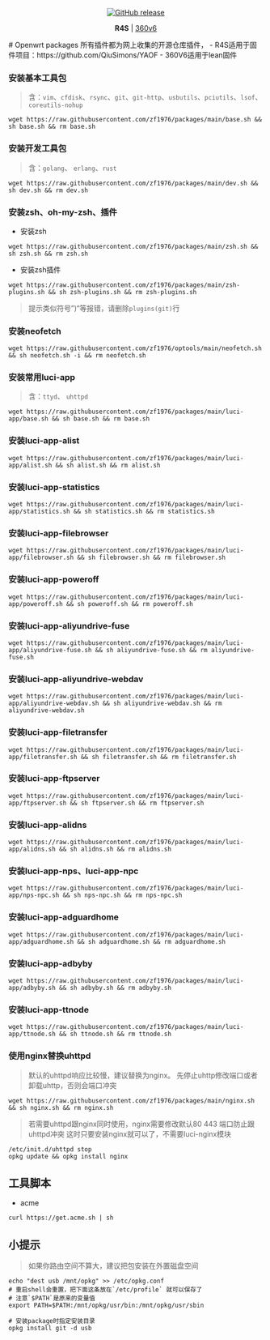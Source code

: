 <p align="center">
	<a href="https://github.com/zf1976/vlog/releases/tag/v1.0.4"><img src="https://img.shields.io/github/v/release/zf1976/vlog?logo=github" alt="GitHub release" /></a>
</p>
<p align="center">
  <strong>R4S</strong> | <a href="https://raw.githubusercontent.com/zf1976/packages/main/README-360v6.md">360v6</a>
</p>
# Openwrt packages
所有插件都为网上收集的开源仓库插件，
- R4S适用于固件项目：https://github.com/QiuSimons/YAOF
- 360V6适用于lean固件


### 安装基本工具包
> 含：`vim`、`cfdisk`、`rsync`、`git`、`git-http`、`usbutils`、`pciutils`、`lsof`、`coreutils-nohup`
```shell
wget https://raw.githubusercontent.com/zf1976/packages/main/base.sh && sh base.sh && rm base.sh
```

### 安装开发工具包
> 含：`golang`、 `erlang`、`rust`

```shell
wget https://raw.githubusercontent.com/zf1976/packages/main/dev.sh && sh dev.sh && rm dev.sh
```

### 安装zsh、oh-my-zsh、插件
- 安装zsh
```shell
wget https://raw.githubusercontent.com/zf1976/packages/main/zsh.sh && sh zsh.sh && rm zsh.sh
```
- 安装zsh插件
```shell
wget https://raw.githubusercontent.com/zf1976/packages/main/zsh-plugins.sh && sh zsh-plugins.sh && rm zsh-plugins.sh
```

> 提示类似符号”)“等报错，请删除`plugins(git)`行 

  
### 安装neofetch  

```shell
wget https://raw.githubusercontent.com/zf1976/optools/main/neofetch.sh && sh neofetch.sh -i && rm neofetch.sh
```

### 安装常用luci-app
> 含：`ttyd`、 `uhttpd`
```shell
wget https://raw.githubusercontent.com/zf1976/packages/main/luci-app/base.sh && sh base.sh && rm base.sh
```

### 安装luci-app-alist
```shell
wget https://raw.githubusercontent.com/zf1976/packages/main/luci-app/alist.sh && sh alist.sh && rm alist.sh
```

### 安装luci-app-statistics
```shell
wget https://raw.githubusercontent.com/zf1976/packages/main/luci-app/statistics.sh && sh statistics.sh && rm statistics.sh
```

### 安装luci-app-filebrowser
```shell
wget https://raw.githubusercontent.com/zf1976/packages/main/luci-app/filebrowser.sh && sh filebrowser.sh && rm filebrowser.sh
```

### 安装luci-app-poweroff
```shell
wget https://raw.githubusercontent.com/zf1976/packages/main/luci-app/poweroff.sh && sh poweroff.sh && rm poweroff.sh
```

### 安装luci-app-aliyundrive-fuse
```shell
wget https://raw.githubusercontent.com/zf1976/packages/main/luci-app/aliyundrive-fuse.sh && sh aliyundrive-fuse.sh && rm aliyundrive-fuse.sh
```

### 安装luci-app-aliyundrive-webdav
```shell
wget https://raw.githubusercontent.com/zf1976/packages/main/luci-app/aliyundrive-webdav.sh && sh aliyundrive-webdav.sh && rm aliyundrive-webdav.sh
```

### 安装luci-app-filetransfer

```shell
wget https://raw.githubusercontent.com/zf1976/packages/main/luci-app/filetransfer.sh && sh filetransfer.sh && rm filetransfer.sh
```

### 安装luci-app-ftpserver

```shell
wget https://raw.githubusercontent.com/zf1976/packages/main/luci-app/ftpserver.sh && sh ftpserver.sh && rm ftpserver.sh
```

### 安装luci-app-alidns

```shell
wget https://raw.githubusercontent.com/zf1976/packages/main/luci-app/alidns.sh && sh alidns.sh && rm alidns.sh
```

### 安装luci-app-nps、luci-app-npc

```shell
wget https://raw.githubusercontent.com/zf1976/packages/main/luci-app/nps-npc.sh && sh nps-npc.sh && rm nps-npc.sh
```

### 安装luci-app-adguardhome

```shell
wget https://raw.githubusercontent.com/zf1976/packages/main/luci-app/adguardhome.sh && sh adguardhome.sh && rm adguardhome.sh
```

### 安装luci-app-adbyby

```shell
wget https://raw.githubusercontent.com/zf1976/packages/main/luci-app/adbyby.sh && sh adbyby.sh && rm adbyby.sh
```

### 安装luci-app-ttnode

```shell
wget https://raw.githubusercontent.com/zf1976/packages/main/luci-app/ttnode.sh && sh ttnode.sh && rm ttnode.sh
```

### 使用nginx替换uhttpd
> 默认的uhttpd响应比较慢，建议替换为nginx。
> 先停止uhttp修改端口或者卸载uhttp，否则会端口冲突
```shell
wget https://raw.githubusercontent.com/zf1976/packages/main/nginx.sh && sh nginx.sh && rm nginx.sh
```
> 若需要uhttpd跟nginx同时使用，nginx需要修改默认80 443 端口防止跟uhttpd冲突
> 这时只要安装nginx就可以了，不需要luci-nginx模块
```shell
/etc/init.d/uhttpd stop
opkg update && opkg install nginx
``` 

## 工具脚本
- acme
```shell
curl https://get.acme.sh | sh
```

## 小提示
> 如果你路由空间不算大，建议把包安装在外置磁盘空间
```shell
echo "dest usb /mnt/opkg" >> /etc/opkg.conf
# 重启shell会重置，把下面这条放在`/etc/profile` 就可以保存了
# 注意`$PATH`是原来的变量值
export PATH=$PATH:/mnt/opkg/usr/bin:/mnt/opkg/usr/sbin

# 安装package时指定安装目录
opkg install git -d usb
```
